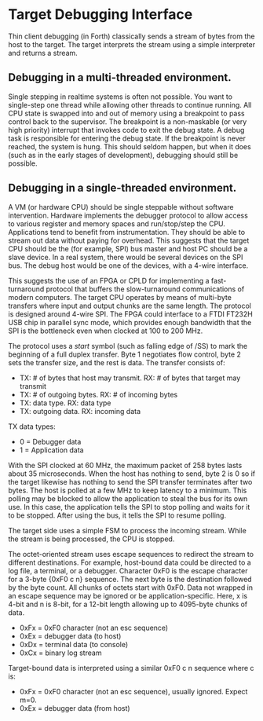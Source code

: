 # Target Debugging Interface
Thin client debugging (in Forth) classically sends a stream of bytes from the host to the target. The target interprets the stream using a simple interpreter and returns a stream.

## Debugging in a multi-threaded environment.
Single stepping in realtime systems is often not possible. You want to single-step one thread while allowing other threads to continue running. All CPU state is swapped into and out of memory using a breakpoint to pass control back to the supervisor. The breakpoint is a non-maskable (or very high priority) interrupt that invokes code to exit the debug state. A debug task is responsible for entering the debug state. If the breakpoint is never reached, the system is hung. This should seldom happen, but when it does (such as in the early stages of development), debugging should still be possible.

## Debugging in a single-threaded environment.
A VM (or hardware CPU) should be single steppable without software intervention. Hardware implements the debugger protocol to allow access to various register and memory spaces and run/stop/step the CPU. Applications tend to benefit from instrumentation. They should be able to stream out data without paying for overhead. This suggests that the target CPU should be the (for example, SPI) bus master and host PC should be a slave device. In a real system, there would be several devices on the SPI bus. The debug host would be one of the devices, with a 4-wire interface.

This suggests the use of an FPGA or CPLD for implementing a fast-turnaround protocol that buffers the slow-turnaround communications of modern computers. The target CPU operates by means of multi-byte transfers where input and output chunks are the same length. The protocol is designed around 4-wire SPI. The FPGA could interface to a FTDI FT232H USB chip in parallel sync mode, which provides enough bandwidth that the SPI is the bottleneck even when clocked at 100 to 200 MHz.

The protocol uses a *start* symbol (such as falling edge of /SS) to mark the beginning of a full duplex transfer. Byte 1 negotiates flow control, byte 2 sets the transfer size, and the rest is data. The transfer consists of:

- TX: # of bytes that host may transmit. RX: # of bytes that target may transmit
- TX: # of outgoing bytes. RX: # of incoming bytes
- TX: data type. RX: data type
- TX: outgoing data. RX: incoming data

TX data types:

- 0 = Debugger data
- 1 = Application data

With the SPI clocked at 60 MHz, the maximum packet of 258 bytes lasts about 35 microseconds. When the host has nothing to send, byte 2 is 0 so if the target likewise has nothing to send the SPI transfer terminates after two bytes. The host is polled at a few MHz to keep latency to a minimum. This polling may be blocked to allow the application to steal the bus for its own use. In this case, the application tells the SPI to stop polling and waits for it to be stopped. After using the bus, it tells the SPI to resume polling.

The target side uses a simple FSM to process the incoming stream. While the stream is being processed, the CPU is stopped.

The octet-oriented stream uses escape sequences to redirect the stream to different destinations. For example, host-bound data could be directed to a log file, a terminal, or a debugger. Character 0xF0 is the escape character for a 3-byte {0xF0 c n} sequence. The next byte is the destination followed by the byte count. All chunks of octets start with 0xF0. Data not wrapped in an escape sequence may be ignored or be application-specific. Here, x is 4-bit and n is 8-bit, for a 12-bit length allowing up to 4095-byte chunks of data.

- 0xFx = 0xF0 character (not an esc sequence)
- 0xEx = debugger data (to host)
- 0xDx = terminal data (to console)
- 0xCx = binary log stream

Target-bound data is interpreted using a similar 0xF0 c n sequence where c is:

- 0xFx = 0xF0 character (not an esc sequence), usually ignored. Expect m=0.
- 0xEx = debugger data (from host)




